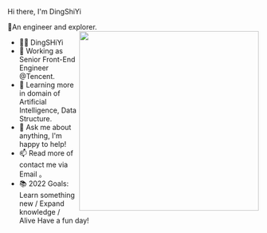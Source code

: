 Hi there, I'm DingShiYi

🍓An engineer and explorer.
<img align="right" src="https://github-readme-stats.vercel.app/api/top-langs/?username=Eleven-Ding&theme=tokyonight&layout=compact&line_height=27" width="360"/>

- 👦🏻 DingSHiYi
- 🔭 Working as Senior Front-End Engineer @Tencent.
- 🌱 Learning more in domain of Artificial Intelligence, Data Structure.
- 💬 Ask me about anything, I'm happy to help!
- 📫 Read more of contact me via Email 。
- 📚 2022 Goals: Learn something new / Expand knowledge / Alive
Have a fun day!
